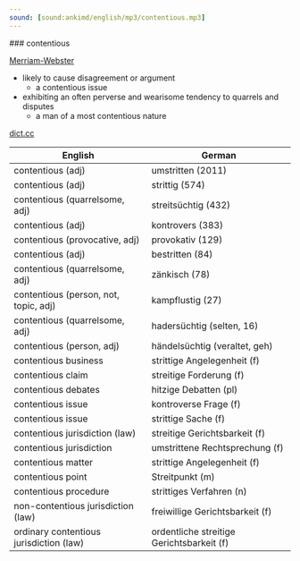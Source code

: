 ```yaml
---
sound: [sound:ankimd/english/mp3/contentious.mp3]
---
```


\### contentious

[Merriam-Webster](https://www.merriam-webster.com/dictionary/contentious)

- likely to cause disagreement or argument
    - a contentious issue
- exhibiting an often perverse and wearisome tendency to quarrels and disputes
    - a man of a most contentious nature

[dict.cc](https://www.dict.cc/contentious)

| English        | German       |
| -------------- | ------------ |
| contentious (adj) | umstritten (2011) |
| contentious (adj) | strittig (574) |
| contentious (quarrelsome, adj) | streitsüchtig (432) |
| contentious (adj) | kontrovers (383) |
| contentious (provocative, adj) | provokativ (129) |
| contentious (adj) | bestritten (84) |
| contentious (quarrelsome, adj) | zänkisch (78) |
| contentious (person, not, topic, adj) | kampflustig (27) |
| contentious (quarrelsome, adj) | hadersüchtig (selten, 16) |
| contentious (person, adj) | händelsüchtig (veraltet, geh) |
| contentious business | strittige Angelegenheit (f) |
| contentious claim | streitige Forderung (f) |
| contentious debates | hitzige Debatten (pl) |
| contentious issue | kontroverse Frage (f) |
| contentious issue | strittige Sache (f) |
| contentious jurisdiction (law) | streitige Gerichtsbarkeit (f) |
| contentious jurisdiction | umstrittene Rechtsprechung (f) |
| contentious matter | strittige Angelegenheit (f) |
| contentious point | Streitpunkt (m) |
| contentious procedure | strittiges Verfahren (n) |
| non-contentious jurisdiction (law) | freiwillige Gerichtsbarkeit (f) |
| ordinary contentious jurisdiction (law) | ordentliche streitige Gerichtsbarkeit (f) |
